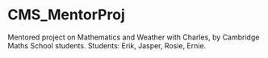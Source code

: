 # CMS_MentorProj
Mentored project on Mathematics and Weather with Charles, by Cambridge Maths School students.
Students: Erik, Jasper, Rosie, Ernie.

